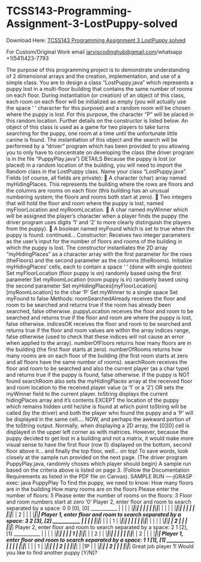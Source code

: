 # TCSS143-Programming-Assignment-3-LostPuppy-solved

Download Here: [TCSS143 Programming Assignment 3 LostPuppy solved](https://jarviscodinghub.com/assignment/programming-assignment-3-lostpuppy-solution/)

For Custom/Original Work email jarviscodinghub@gmail.com/whatsapp +1(541)423-7793

The purpose of this programming project is to demonstrate understanding of 2 dimensional arrays and the creation, implementation, and use of a simple class.
You are to design a class “LostPuppy.java” which represents a puppy lost in a multi-floor building that contains the same number of rooms on each floor. During instantiation (or creation) of an object of this class, each room on each floor will be initialized as empty (you will actually use the space ‘ ‘ character for this purpose) and a random room will be chosen where the puppy is lost. For this purpose, the character “P” will be placed in this random location. Further details on the constructor is listed below.
An object of this class is used as a game for two players to take turns searching for the puppy, one room at a time until the unfortunate little canine is found. The instantiation of this object and the search will be performed by a “driver” program which has been provided to you allowing you to only have to concentrate on developing the class (the driver program is in the file “PuppyPlay.java”)
DETAILS
Because the puppy is lost (or placed) in a random location of the building, you will need to import the Random class in the LostPuppy class.
Name your class “LostPuppy.java”.
Fields (of course, all fields are private):
 A character (char) array named myHidingPlaces. This represents the building where the rows are floors and the columns are rooms on each floor (this building has an unusual numbering system; the floors and rooms both start at zero).
 Two integers that will hold the floor and room where the puppy is lost, named myFloorLocation and myRoomLocation.
 A char named myWinner which will be assigned the player’s character when a player finds the puppy (the driver program uses digits ‘1’ and ‘2’ to more clearly distinguish the players from the puppy).
 A boolean named myFound which is set to true when the puppy is found.
continued…
Constructor:
Receives two integer parameters as the user’s input for the number of floors and rooms of the building in which the puppy is lost.
The constructor instantiates the 2D array “myHidingPlaces” as a character array with the first parameter for the rows (theFloors) and the second parameter as the columns (theRooms).
Initialize myHidingPlaces’ cells, each to contain a space ‘ ‘ (done with single quotes)
Set myFloorLocation (floor puppy is on) randomly based using the first parameter
Set myRoomLocation (room puppy is in) randomly based using the second parameter
Set myHidingPlaces[myFloorLocation][myRoomLocation] to the char ‘P’ Set myWinner to a single space
Set myFound to false
Methods:
roomSearchedAlready receives the floor and room to be searched and returns true if the room has already been searched, false otherwise.
puppyLocation receives the floor and room to be searched and returns true if the floor and room are where the puppy is lost, false otherwise.
indicesOK receives the floor and room to be searched and returns true if the floor and room values are within the array indices range, false otherwise (used to check that these indices will not cause an error when applied to the array).
numberOfFloors returns how many floors are in the building (the first floor starts at zero).
numberOfRooms returns how many rooms are on each floor of the building (the first room starts at zero and all floors have the same number of rooms).
searchRoom receives the floor and room to be searched and also the current player (as a char type) and returns true if the puppy is found, false otherwise. If the puppy is NOT found searchRoom also sets the myHidingPlaces array at the received floor and room location to the received player value (a ‘1’ or a ‘2’) OR sets the myWinner field to the current player.
toString displays the current hidingPlaces array and it’s contents EXCEPT the location of the puppy which remains hidden until he/she is found at which point toString will be called (by the driver) and both the player who found the puppy and a ‘P’ will be displayed in the same cell….
NOW, and perhaps the awkward portion of the toString output. Normally, when displaying a 2D array, the [0][0] cell is displayed in the upper left corner as with matrices. However, because the puppy decided to get lost in a building and not a matrix, it would make more visual sense to have the first floor (row 0) displayed on the bottom, second floor above it… and finally the top floor, well… on top! To save words, look closely at the sample run provided on the next page.
(The driver program PuppyPlay.java, randomly choses which player should begin)
A sample run based on the criteria above is listed on page 3. (Follow the Documentation Requirements as listed in the PDF file on Canvas).
SAMPLE RUN
—-jGRASP exec: java PuppyPlay To find the puppy, we need to know: How many floors are in the building How many rooms are on the floors
Please enter the number of floors: 5 Please enter the number of rooms on the floors: 3
Floor and room numbers start at zero ‘0’
Player 2, enter floor and room to search separated by a space: 0 0
[0], [0] ___________ | | | | |___|___|___| | | | | |___|___|___| | | | | |___|___|___| | | | | |___|___|___| | 2 | | | |___|___|___|
Player 1, enter floor and room to search separated by a space: 3 2
[3], [2] ___________ | | | | |___|___|___| | | | 1 | |___|___|___| | | | | |___|___|___| | | | | |___|___|___| | 2 | | | |___|___|___|
Player 2, enter floor and room to search separated by a space: 2 1
[2], [1] ___________ | | | | |___|___|___| | | | 1 | |___|___|___| | | 2 | | |___|___|___| | | | | |___|___|___| | 2 | | | |___|___|___|
Player 1, enter floor and room to search separated by a space: 1 1
[1], [1] ___________ | | | | |___|___|___| | | | 1 | |___|___|___| | | 2 | | |___|___|___| | |1P | | |___|___|___| | 2 | | | |___|___|___| Great job player 1! Would you like to find another puppy [Y/N]?

